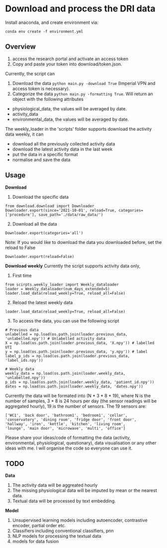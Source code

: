 # Download and process the DRI data

Install anaconda, and create environment via:
```
conda env create -f environment.yml
```
 
## Overview
 1. access the research portal and activate an access token
 2. Copy and paste your token into download/token.json. 

Currently, the script can
 1. Download the data ```python main.py -download True``` (Imperial VPN and access token is necessary).
 2. Categorize the data ```python main.py -formatting True```. Will return an object with the following attributes
  - physiological_data, the values will be averaged by date.
  - activity_data
  - environmental_data, the values will be averaged by date.

The weekly_loader in the 'scripts' folder supports download the activity data weekly, it can
 - download all the previously collected activity data
 - download the latest activity data in the last week
 - put the data in a specific format
 - normalise and save the data


## Usage
**Download**
 1. Download the specific data
 ```
 from download.download import Downloader
 Downloader.export(since='2021-10-01', reload=True, categories=['procedure'], save_path='./data/raw_data/')
 ```
 2. Download all the data
 ```
 Downloader.export(categories='all')
 ```
 Note: If you would like to download the data you downloaded before, set the reload to False
 ```
 Downloader.export(reload=False)
 ```
**Download weekly**
Currently the script supports activity data only,
 1. First time
```
from scirpts.weekly_loader import Weekly_dataloader
loader = Weekly_dataloader(num_days_extended=5)
loader.load_data(reload_weekly=True, reload_all=False)
```
 2. Reload the latest weekly data
```
loader.load_data(reload_weekly=True, reload_all=False)
```
 3. To access the data, you can use the following script
```
# Previous data
unlabelled = np.load(os.path.join(loader.previous_data, 'unlabelled.npy')) # Unlabelled activity data
X = np.load(os.path.join(loader.previous_data, 'X.npy')) # labelled UTI
y = np.load(os.path.join(loader.previous_data, 'y.npy')) # label
label_p_ids = np.load(os.path.join(loader.previous_data, 'label_ids.npy'))

# Weekly data
weekly_data = np.load(os.path.join(loader.weekly_data, 'unlabelled.npy'))
p_ids = np.load(os.path.join(loader.weekly_data, 'patient_id.npy'))
dates = np.load(os.path.join(loader.weekly_data, 'dates.npy'))
```

Currently the data will be formated into (N * 3 * 8 * 19), where N is the number of samples, 3 * 8 is 24 hours per day (the sensor readings will be aggregated hourly), 19 is the number of sensors. The 19 sensors are:
```
['WC1', 'back door', 'bathroom1', 'bedroom1', 'cellar',
'conservatory', 'dining room', 'fridge door', 'front door',
'hallway', 'iron', 'kettle', 'kitchen', 'living room',
'lounge', 'main door', 'microwave', 'multi', 'office']

```

Please share your ideas/code of formatting the data (activity, environmental, physiological, questionary), data visualisation or any other ideas with me. I will organise the code so everyone can use it.

## TODO

**Data**
1. The activity data will be aggreated hourly
2. The missing physiological data will be imputed by mean or the nearest data.
3. Textual data will be processed by text embedding.

**Model**
1. Unsupervised learning models including autoencoder, contrastive encoder, partial order etc.
2. Classifiers including conventional classifiers, pnn
3. NLP models for processing the textual data
4. models for data fusion

